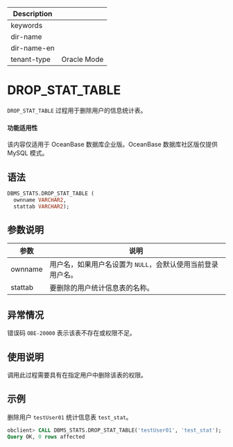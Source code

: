 | Description   |                 |
|---------------|-----------------|
| keywords      |                 |
| dir-name      |                 |
| dir-name-en   |                 |
| tenant-type   | Oracle Mode     |

# DROP_STAT_TABLE 

`DROP_STAT_TABLE` 过程用于删除用户的信息统计表。

  <main id="notice" >
    <h4>功能适用性</h4>
    <p>该内容仅适用于 OceanBase 数据库企业版。OceanBase 数据库社区版仅提供 MySQL 模式。</p>
  </main>

## 语法 

```sql
DBMS_STATS.DROP_STAT_TABLE (
  ownname VARCHAR2, 
  stattab VARCHAR2);
```

## 参数说明 

|   参数    |                说明                 |
|---------|-----------------------------------|
| ownname | 用户名，如果用户名设置为 `NULL`，会默认使用当前登录用户名。 |
| stattab | 要删除的用户统计信息表的名称。                   |


## 异常情况 

错误码 `OBE-20000` 表示该表不存在或权限不足。

## 使用说明 

调用此过程需要具有在指定用户中删除该表的权限。

## 示例 

删除用户 `testUser01` 统计信息表 `test_stat`。

```sql
obclient> CALL DBMS_STATS.DROP_STAT_TABLE('testUser01', 'test_stat');
Query OK, 0 rows affected
```